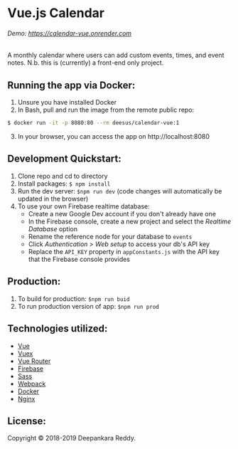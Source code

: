 # Vue.js Calendar
###### Demo: https://calendar-vue.onrender.com
A monthly calendar where users can add custom events, times, and event notes. N.b. this is (currently) a front-end only project.


## Running the app via Docker:
1. Unsure you have installed Docker
2. In Bash, pull and run the image from the remote public repo:
```bash
$ docker run -it -p 8080:80 --rm deesus/calendar-vue:1
```
3. In your browser, you can access the app on http://localhost:8080

    
## Development Quickstart:
1. Clone repo and cd to directory
2. Install packages: `$ npm install`
3. Run the dev server: `$npm run dev` (code changes will automatically be updated in the browser)
4. To use your own Firebase realtime database:
    - Create a new Google Dev account if you don't already have one
    - In the Firebase console, create a new project and select the *Realtime Database* option
    - Rename the reference node for your database to `events`
    - Click *Authentication > Web setup* to access your db's API key
    - Replace the `API_KEY` property in `appConstants.js` with the API key that the Firebase console provides


## Production:
1. To build for production: `$npm run buid`
2. To run production version of app: `$npm run prod`


## Technologies utilized:
* [Vue](https://vuejs.org/)
* [Vuex](https://vuex.vuejs.org/)
* [Vue Router](https://router.vuejs.org/)
* [Firebase](https://firebase.google.com/)
* [Sass](http://sass-lang.com/)
* [Webpack](https://webpack.js.org/)
* [Docker](https://docs.docker.com/)
* [Nginx](https://docs.nginx.com/)


## License:
Copyright © 2018-2019 Deepankara Reddy.
